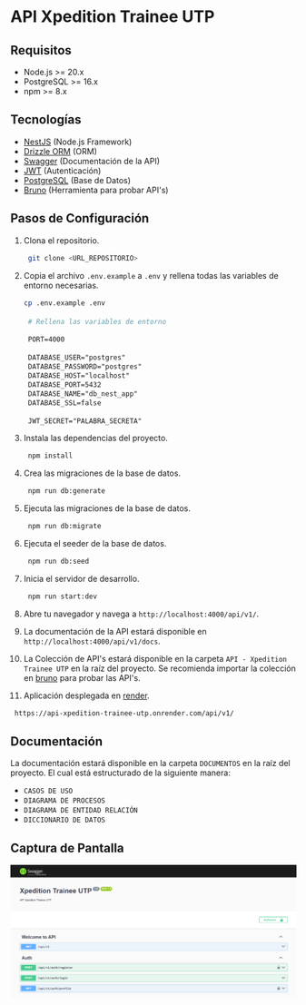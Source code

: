 # API Xpedition Trainee UTP

## Requisitos

- Node.js >= 20.x
- PostgreSQL >= 16.x
- npm >= 8.x

## Tecnologías

- [NestJS](https://nestjs.com) (Node.js Framework)
- [Drizzle ORM](https://orm.drizzle.team) (ORM)
- [Swagger](https://swagger.io) (Documentación de la API)
- [JWT](https://jwt.io) (Autenticación)
- [PostgreSQL](https://www.postgresql.org) (Base de Datos)
- [Bruno](https://www.usebruno.com) (Herramienta para probar API's)

## Pasos de Configuración

1. Clona el repositorio.

   ```bash
    git clone <URL_REPOSITORIO>
   ```

2. Copia el archivo `.env.example` a `.env` y rellena todas las variables de entorno necesarias.

   ```bash
   cp .env.example .env

    # Rellena las variables de entorno
   ```

   ```env
    PORT=4000

    DATABASE_USER="postgres"
    DATABASE_PASSWORD="postgres"
    DATABASE_HOST="localhost"
    DATABASE_PORT=5432
    DATABASE_NAME="db_nest_app"
    DATABASE_SSL=false

    JWT_SECRET="PALABRA_SECRETA"
   ```

3. Instala las dependencias del proyecto.

   ```bash
    npm install
   ```

4. Crea las migraciones de la base de datos.

   ```bash
    npm run db:generate
   ```

5. Ejecuta las migraciones de la base de datos.

   ```bash
    npm run db:migrate
   ```

6. Ejecuta el seeder de la base de datos.

   ```bash
    npm run db:seed
   ```

7. Inicia el servidor de desarrollo.

   ```bash
    npm run start:dev
   ```

8. Abre tu navegador y navega a `http://localhost:4000/api/v1/`.

9. La documentación de la API estará disponible en `http://localhost:4000/api/v1/docs`.

10. La Colección de API's estará disponible en la carpeta `API - Xpedition Trainee UTP` en la raíz del proyecto.
    Se recomienda importar la colección en [bruno](https://www.usebruno.com) para probar las API's.

11. Aplicación desplegada en [render](https://render.com).

```bash
 https://api-xpedition-trainee-utp.onrender.com/api/v1/
```

## Documentación

La documentación estará disponible en la carpeta `DOCUMENTOS` en la raíz del proyecto. El cual está estructurado de la siguiente manera:

- `CASOS DE USO`
- `DIAGRAMA DE PROCESOS`
- `DIAGRAMA DE ENTIDAD RELACIÓN`
- `DICCIONARIO DE DATOS`

## Captura de Pantalla

![API Xpedition Trainee UTP](image.png)
